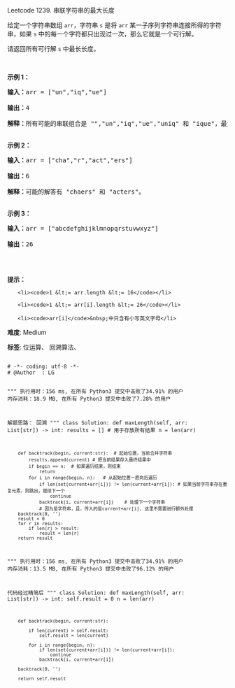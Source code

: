 Leetcode 1239. 串联字符串的最大长度
<p>给定一个字符串数组 <code>arr</code>，字符串 <code>s</code> 是将 <code>arr</code> 某一子序列字符串连接所得的字符串，如果 <code>s</code> 中的每一个字符都只出现过一次，那么它就是一个可行解。</p>


<p>请返回所有可行解 <code>s</code> 中最长长度。</p>



<p>&nbsp;</p>



<p><strong>示例 1：</strong></p>



<pre><strong>输入：</strong>arr = [&quot;un&quot;,&quot;iq&quot;,&quot;ue&quot;]

<strong>输出：</strong>4

<strong>解释：</strong>所有可能的串联组合是 &quot;&quot;,&quot;un&quot;,&quot;iq&quot;,&quot;ue&quot;,&quot;uniq&quot; 和 &quot;ique&quot;，最大长度为 4。

</pre>



<p><strong>示例 2：</strong></p>



<pre><strong>输入：</strong>arr = [&quot;cha&quot;,&quot;r&quot;,&quot;act&quot;,&quot;ers&quot;]

<strong>输出：</strong>6

<strong>解释：</strong>可能的解答有 &quot;chaers&quot; 和 &quot;acters&quot;。

</pre>



<p><strong>示例 3：</strong></p>



<pre><strong>输入：</strong>arr = [&quot;abcdefghijklmnopqrstuvwxyz&quot;]

<strong>输出：</strong>26

</pre>



<p>&nbsp;</p>



<p><strong>提示：</strong></p>



<ul>

	<li><code>1 &lt;= arr.length &lt;= 16</code></li>

	<li><code>1 &lt;= arr[i].length &lt;= 26</code></li>

	<li><code>arr[i]</code>&nbsp;中只含有小写英文字母</li>

</ul>





 **难度**: Medium



 **标签**: 位运算、 回溯算法、 





<div class="hcb_wrap">
<pre class="prism undefined-numbers lang-python" data-lang="Python"><code>
# -*- coding: utf-8 -*-
# @Author  : LG

"""
执行用时：156 ms, 在所有 Python3 提交中击败了34.91% 的用户
内存消耗：18.9 MB, 在所有 Python3 提交中击败了7.28% 的用户

解题思路：
    回溯
"""
class Solution:
    def maxLength(self, arr: List[str]) -> int:
        results = []    # 用于存放所有结果
        n = len(arr)

        def backtrack(begin, current:str):  # 起始位置，当前合并字符串
            results.append(current) # 把当前结果存入最终结果中
            if begin == n:  # 如果遍历结束，则结束
                return
            for i in range(begin, n):   # 从起始位置一直向后遍历
                if len(set(current+arr[i])) != len(current+arr[i]): # 如果当前字符串存在重复元素，则跳出，继续下一个
                    continue
                backtrack(i, current+arr[i])    # 处理下一个字符串
                # 因为是字符串，且，传入的是current+arr[i], 这里不需要进行额外处理
        backtrack(0, '')
        result = 0
        for r in results:
            if len(r) > result:
                result = len(r)
        return result


"""
执行用时：156 ms, 在所有 Python3 提交中击败了34.91% 的用户
内存消耗：13.5 MB, 在所有 Python3 提交中击败了96.12% 的用户

代码经过精简后
"""
class Solution:
    def maxLength(self, arr: List[str]) -> int:
        self.result = 0
        n = len(arr)

        def backtrack(begin, current:str):

            if len(current) > self.result:
                self.result = len(current)

            for i in range(begin, n):
                if len(set(current+arr[i])) != len(current+arr[i]):
                    continue
                backtrack(i, current+arr[i])

        backtrack(0, '')

        return self.result
</code></pre></div>
